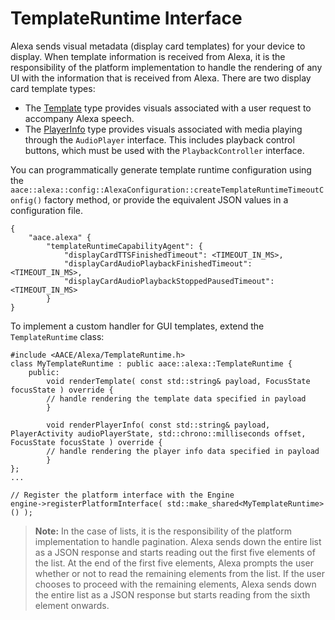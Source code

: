 # TemplateRuntime Interface

Alexa sends visual metadata (display card templates) for your device to display. When template information is received from Alexa, it is the responsibility of the platform implementation to handle the rendering of any UI with the information that is received from Alexa. There are two display card template types:

* The [Template](https://alexa.design/DevDocRenderTemplate) type provides visuals associated with a user request to accompany Alexa speech.
* The [PlayerInfo](https://amzn.to/DevDocTemplatePlayerInfo) type provides visuals associated with media playing through the `AudioPlayer` interface. This includes playback control buttons, which must be used with the `PlaybackController` interface.

You can programmatically generate template runtime configuration using the `aace::alexa::config::AlexaConfiguration::createTemplateRuntimeTimeoutConfig()` factory method, or provide the equivalent JSON values in a configuration file.

```
{
    "aace.alexa" {
        "templateRuntimeCapabilityAgent": {
            "displayCardTTSFinishedTimeout": <TIMEOUT_IN_MS>,
            "displayCardAudioPlaybackFinishedTimeout": <TIMEOUT_IN_MS>,
            "displayCardAudioPlaybackStoppedPausedTimeout": <TIMEOUT_IN_MS>
        }
}
```

To implement a custom handler for GUI templates, extend the `TemplateRuntime` class:

```
#include <AACE/Alexa/TemplateRuntime.h>
class MyTemplateRuntime : public aace::alexa::TemplateRuntime {
    public:
        void renderTemplate( const std::string& payload, FocusState focusState ) override {
        // handle rendering the template data specified in payload
        }
        
        void renderPlayerInfo( const std::string& payload, PlayerActivity audioPlayerState, std::chrono::milliseconds offset, FocusState focusState ) override {
        // handle rendering the player info data specified in payload
        }
};
...

// Register the platform interface with the Engine
engine->registerPlatformInterface( std::make_shared<MyTemplateRuntime>() );
```
>**Note:** In the case of lists, it is the responsibility of the platform implementation to handle pagination. Alexa sends down the entire list as a JSON response and starts reading out the first five elements of the list. At the end of the first five elements, Alexa prompts the user whether or not to read the remaining elements from the list. If the user chooses to proceed with the remaining elements, Alexa sends down the entire list as a JSON response but starts reading from the sixth element onwards.